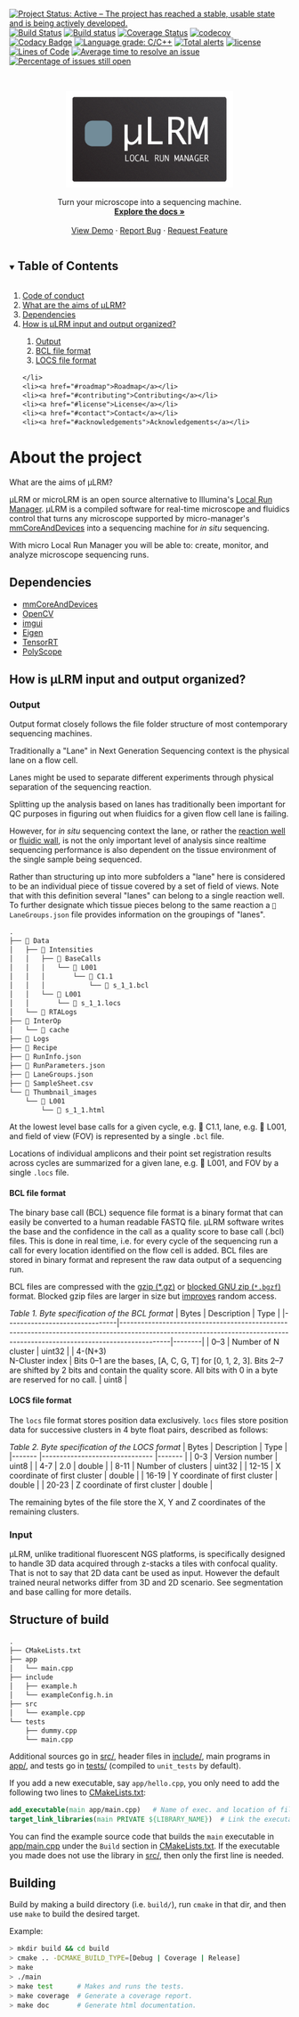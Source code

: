 [![Project Status: Active – The project has reached a stable, usable state and is being actively developed.](http://www.repostatus.org/badges/latest/wip.svg)](http://www.repostatus.org/#wip)
[![Build Status](https://travis-ci.org/bsamseth/cpp-project.svg?branch=master)](https://travis-ci.org/bsamseth/cpp-project)
[![Build status](https://ci.appveyor.com/api/projects/status/g9bh9kjl6ocvsvse/branch/master?svg=true)](https://ci.appveyor.com/project/bsamseth/cpp-project/branch/master)
[![Coverage Status](https://coveralls.io/repos/github/bsamseth/cpp-project/badge.svg?branch=master)](https://coveralls.io/github/bsamseth/cpp-project?branch=master)
[![codecov](https://codecov.io/gh/bsamseth/cpp-project/branch/master/graph/badge.svg)](https://codecov.io/gh/bsamseth/cpp-project)
[![Codacy Badge](https://api.codacy.com/project/badge/Grade/eb004322b0d146239a57eb242078e179)](https://www.codacy.com/app/bsamseth/cpp-project?utm_source=github.com&amp;utm_medium=referral&amp;utm_content=bsamseth/cpp-project&amp;utm_campaign=Badge_Grade)
[![Language grade: C/C++](https://img.shields.io/lgtm/grade/cpp/g/tractatus/microLRM.svg?logo=lgtm&logoWidth=18)](https://lgtm.com/projects/g/tractatus/microLRM/context:cpp)
[![Total alerts](https://img.shields.io/lgtm/alerts/g/tractatus/microLRM.svg?logo=lgtm&logoWidth=18)](https://lgtm.com/projects/g/tractatus/microLRM/alerts?mode=list)
[![license](https://img.shields.io/badge/license-Unlicense-blue.svg)](https://github.com/bsamseth/cpp-project/blob/master/LICENSE)
[![Lines of Code](https://tokei.rs/b1/github/tractatus/microlrm)](https://github.com/Aaronepower/tokei)
[![Average time to resolve an issue](http://isitmaintained.com/badge/resolution/bsamseth/cpp-project.svg)](http://isitmaintained.com/project/bsamseth/cpp-project "Average time to resolve an issue")
[![Percentage of issues still open](http://isitmaintained.com/badge/open/bsamseth/cpp-project.svg)](http://isitmaintained.com/project/bsamseth/cpp-project "Percentage of issues still open")

<br />
<p align="center">
  <a href="https://github.com/tractatus/microLRM">
    <img src="https://github.com/tractatus/microLRM/blob/main/logo.png" alt="Logo" width="300">
  </a>
  <p align="center">
     Turn your microscope into a sequencing machine.
    <br />
    <a href="https://github.com/tractatus/microLRM"><strong>Explore the docs »</strong></a>
    <br />
    <br />
    <a href="https://github.com/tractatus/microLRM">View Demo</a>
    ·
    <a href="https://github.com/tractatus/microLRM/issues">Report Bug</a>
    ·
    <a href="https://github.com/tractatus/microLRM/issues">Request Feature</a>
  </p>
</p>

<details open="open">
  <summary><h2 style="display: inline-block">Table of Contents</h2></summary>
  <ol>
    <li>
      <a href="https://github.com/tractatus/microLRM/blob/main/CODE_OF_CONDUCT.md">Code of conduct</a>
    </li>
    <li>
      <a href="#about-the-project">What are the aims of µLRM?</a>
    </li>
    <li>
      <a href="#dependencies">Dependencies</a>
    </li>
    <li><a href="#usage">How is µLRM input and output organized?</a>      </li>
      <ol>
      <li><a href="#output">Output</a>
      <li><a href="#bcl">BCL file format</a></li>
      <li><a href="#bcl">LOCS file format</a></li>
      </ol>

    </li>
    <li><a href="#roadmap">Roadmap</a></li>
    <li><a href="#contributing">Contributing</a></li>
    <li><a href="#license">License</a></li>
    <li><a href="#contact">Contact</a></li>
    <li><a href="#acknowledgements">Acknowledgements</a></li>
  </ol>
</details>


# About the project

What are the aims of µLRM?

µLRM or microLRM is an open source alternative to Illumina's [Local Run Manager](https://www.illumina.com/products/by-type/informatics-products/local-run-manager.html). µLRM is a compiled software for real-time microscope and fluidics control that turns any microscope supported by micro-manager's [mmCoreAndDevices](https://github.com/micro-manager/mmCoreAndDevices) into a sequencing machine for _in situ_ sequencing.

With micro Local Run Manager you will be able to: create, monitor, and analyze microscope sequencing runs.  

## Dependencies

* [mmCoreAndDevices](https://github.com/micro-manager/mmCoreAndDevices)
* [OpenCV](https://github.com/opencv/opencv)
* [imgui](https://github.com/ocornut/imgui)
* [Eigen](https://eigen.tuxfamily.org/)
* [TensorRT](https://github.com/NVIDIA/TensorRT)
* [PolyScope](https://polyscope.run/)


## How is µLRM input and output organized?

### Output

Output format closely follows the file folder structure of most contemporary sequencing machines.

Traditionally a "Lane" in Next Generation Sequencing context is the physical lane on a flow cell. 

Lanes might be used to separate different experiments through physical separation of the sequencing reaction. 

Splitting up the analysis based on lanes has traditionally been important for QC purposes in figuring out when fluidics for a given flow cell lane is failing.

However, for _in situ_ sequencing context the lane, or rather the [reaction well](https://gracebio.com/products/hybridization-and-incubation/hybriwell-sealing-system-hybridization-and-incubation/) or [fluidic wall](https://www.pnas.org/content/115/26/E5926.short),  is not the only important level of analysis since realtime sequencing performance is also dependent on the tissue environment of the single sample being sequenced. 

Rather than structuring up into more subfolders a "lane" here is considered to be an individual piece of tissue covered by a set of field of views. Note that with this definition several "lanes" can belong to a single reaction well. To further designate which tissue pieces belong to the same reaction a `📝 LaneGroups.json` file provides information on the groupings of "lanes".

``` text
.
├── 📂 Data
│   ├── 📂 Intensities
│   │   ├── 📂 BaseCalls
│   │   │   └── 📂 L001
│   │   │       └── 📂 C1.1
│   │   │           └── 📝 s_1_1.bcl
│   │   └── 📂 L001
│   │       └── 📝 s_1_1.locs
│   └── 📂 RTALogs
├── 📂 InterOp
│   └── 📂 cache
├── 📂 Logs
├── 📂 Recipe
├── 📝 RunInfo.json
├── 📝 RunParameters.json
├── 📝 LaneGroups.json
├── 📝 SampleSheet.csv
└── 📂 Thumbnail_images
    └── 📂 L001
        └── 📝 s_1_1.html
```
At the lowest level base calls for a given cycle, e.g. 📂 C1.1, lane, e.g.  📂 L001, and field of view (FOV) is represented by a single `.bcl` file.

Locations of individual amplicons and their point set registration results across cycles are summarized for a given lane, e.g.  📂 L001, and FOV by a single `.locs` file.

#### BCL file format
The binary base call (BCL) sequence file format is a binary format that can easily be converted to a human readable FASTQ file. 
µLRM software writes the base and the confidence in the call as a quality score to base call (.bcl) files. This is done in real time, i.e. for every cycle of the sequencing run a call for every location identified on the flow cell is added. BCL files are stored in binary format and represent the raw data output of a sequencing run.

BCL files are compressed with the [gzip (*.gz)](https://www.gnu.org/software/gzip/) or [blocked GNU zip (`*.bgzf`)](https://github.com/lh3/samtools/blob/master/bgzf.h) format.
Blocked gzip files are larger in size but [improves](https://blastedbio.blogspot.com/2011/11/bgzf-blocked-bigger-better-gzip.html) random access.

*Table 1. Byte specification of the BCL format*
| Bytes                         | Description                                                                                                                                                              | Type   |
|-------------------------------|--------------------------------------------------------------------------------------------------------------------------------------------------------------------------|--------|
| 0–3                     | Number of N cluster                                                                                                                                                      | uint32 |
| 4-(N+3) <br>N-Cluster index | Bits 0–1 are the bases, [A, C, G, T] for [0, 1, 2, 3]. Bits 2–7 are shifted by 2 bits and contain the quality score. All bits with 0 in a byte are reserved for no call. | uint8  |

#### LOCS file format
The `locs` file format stores position data exclusively. `locs` files store position data for successive clusters in 4 byte float pairs, described as follows:

*Table 2. Byte specification of the LOCS format*
| Bytes 	| Description                   	| Type  	|
|-------	|-------------------------------	|-------	|
| 0-3   	| Version number                	| uint8   |
| 4-7   	| 2.0                           	| double 	|
| 8-11  	| Number of clusters            	| uint32  |
| 12-15 	| X coordinate of first cluster 	| double 	|
| 16-19 	| Y coordinate of first cluster 	| double 	|
| 20-23 	| Z coordinate of first cluster 	| double 	|

The remaining bytes of the file store the X, Y and Z coordinates of the remaining clusters.

### Input

µLRM, unlike traditional fluorescent NGS platforms, is specifically designed to handle 3D data acquired through z-stacks a tiles with confocal quality. That is not to say that 2D data cant be used as input. However the default trained neural networks differ from 3D and 2D scenario. See segmentation and base calling for more details.

## Structure of build
``` text
.
├── CMakeLists.txt
├── app
│   └── main.cpp
├── include
│   ├── example.h
│   └── exampleConfig.h.in
├── src
│   └── example.cpp
└── tests
    ├── dummy.cpp
    └── main.cpp
```

Additional sources go in [src/](src/), header files in [include/](include/), main programs in [app/](app), and
tests go in [tests/](tests/) (compiled to `unit_tests` by default). 

If you add a new executable, say `app/hello.cpp`, you only need to add the following two lines to [CMakeLists.txt](CMakeLists.txt): 

``` cmake
add_executable(main app/main.cpp)   # Name of exec. and location of file.
target_link_libraries(main PRIVATE ${LIBRARY_NAME})  # Link the executable to lib built from src/*.cpp (if it uses it).
```

You can find the example source code that builds the `main` executable in [app/main.cpp](app/main.cpp) under the `Build` section in [CMakeLists.txt](CMakeLists.txt). 
If the executable you made does not use the library in [src/](src), then only the first line is needed.


## Building

Build by making a build directory (i.e. `build/`), run `cmake` in that dir, and then use `make` to build the desired target.

Example:

``` bash
> mkdir build && cd build
> cmake .. -DCMAKE_BUILD_TYPE=[Debug | Coverage | Release]
> make
> ./main
> make test      # Makes and runs the tests.
> make coverage  # Generate a coverage report.
> make doc       # Generate html documentation.
```
<!--
## Services

If the repository is activated with Travis-CI, then unit tests will be built and executed on each commit.
The same is true if the repository is activated with Appveyor.

If the repository is activated with Coveralls/Codecov, then deployment to Travis will also calculate code coverage and
upload this to Coveralls.io and/or Codecov.io
-->

